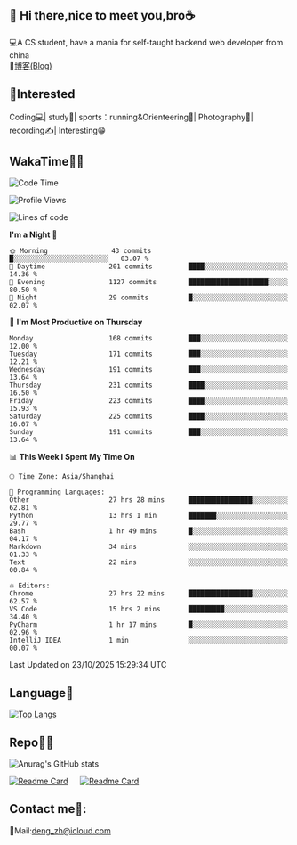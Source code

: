 👋 Hi there,nice to meet you,bro☕
---
💻A CS student, have a mania for self-taught backend web developer from china   
📌[博客(Blog)](https://github.com/HealUP/MyBlog)

 <!-- waka-box start -->
 <!-- waka-box end -->
 
🧲**Interested**
--
Coding💻| study📖| sports：running&Orienteering🏃‍| Photography📸| recording✍️| Interesting😁

WakaTime👨‍💻
---
<!--START_SECTION:waka-->
![Code Time](http://img.shields.io/badge/Code%20Time-3%2C771%20hrs%2039%20mins-blue)

![Profile Views](http://img.shields.io/badge/Profile%20Views-0-blue)

![Lines of code](https://img.shields.io/badge/From%20Hello%20World%20I%27ve%20Written-205.1%20thousand%20lines%20of%20code-blue)

**I'm a Night 🦉** 

```text
🌞 Morning                43 commits          █░░░░░░░░░░░░░░░░░░░░░░░░   03.07 % 
🌆 Daytime                201 commits         ████░░░░░░░░░░░░░░░░░░░░░   14.36 % 
🌃 Evening                1127 commits        ████████████████████░░░░░   80.50 % 
🌙 Night                  29 commits          █░░░░░░░░░░░░░░░░░░░░░░░░   02.07 % 
```
📅 **I'm Most Productive on Thursday** 

```text
Monday                   168 commits         ███░░░░░░░░░░░░░░░░░░░░░░   12.00 % 
Tuesday                  171 commits         ███░░░░░░░░░░░░░░░░░░░░░░   12.21 % 
Wednesday                191 commits         ███░░░░░░░░░░░░░░░░░░░░░░   13.64 % 
Thursday                 231 commits         ████░░░░░░░░░░░░░░░░░░░░░   16.50 % 
Friday                   223 commits         ████░░░░░░░░░░░░░░░░░░░░░   15.93 % 
Saturday                 225 commits         ████░░░░░░░░░░░░░░░░░░░░░   16.07 % 
Sunday                   191 commits         ███░░░░░░░░░░░░░░░░░░░░░░   13.64 % 
```


📊 **This Week I Spent My Time On** 

```text
🕑︎ Time Zone: Asia/Shanghai

💬 Programming Languages: 
Other                    27 hrs 28 mins      ████████████████░░░░░░░░░   62.81 % 
Python                   13 hrs 1 min        ███████░░░░░░░░░░░░░░░░░░   29.77 % 
Bash                     1 hr 49 mins        █░░░░░░░░░░░░░░░░░░░░░░░░   04.17 % 
Markdown                 34 mins             ░░░░░░░░░░░░░░░░░░░░░░░░░   01.33 % 
Text                     22 mins             ░░░░░░░░░░░░░░░░░░░░░░░░░   00.84 % 

🔥 Editors: 
Chrome                   27 hrs 22 mins      ████████████████░░░░░░░░░   62.57 % 
VS Code                  15 hrs 2 mins       █████████░░░░░░░░░░░░░░░░   34.40 % 
PyCharm                  1 hr 17 mins        █░░░░░░░░░░░░░░░░░░░░░░░░   02.96 % 
IntelliJ IDEA            1 min               ░░░░░░░░░░░░░░░░░░░░░░░░░   00.07 % 
```


 Last Updated on 23/10/2025 15:29:34 UTC
<!--END_SECTION:waka-->

Language🚀
---
[![Top Langs](https://github-readme-stats.vercel.app/api/top-langs/?username=HealUP&layout=compact&hide_border=true)](https://github.com/HealUP)

Repo🧑‍💻
---
![Anurag's GitHub stats](https://github-readme-stats.vercel.app/api?username=HealUP&count_private=true&show_icons=true&theme=gruvbox&hide_border=true) 

[![Readme Card](https://github-readme-stats.vercel.app/api/pin/?username=HealUP&repo=InternetEy&theme=transparent)](https://github.com/HealUP/InternetEy) &emsp;
[![Readme Card](https://github-readme-stats.vercel.app/api/pin/?username=HealUP&repo=CampusExperience&theme=transparent)](https://github.com/HealUP/CampusExperience)


Contact me📱:
---
📮Mail:deng_zh@icloud.com  
